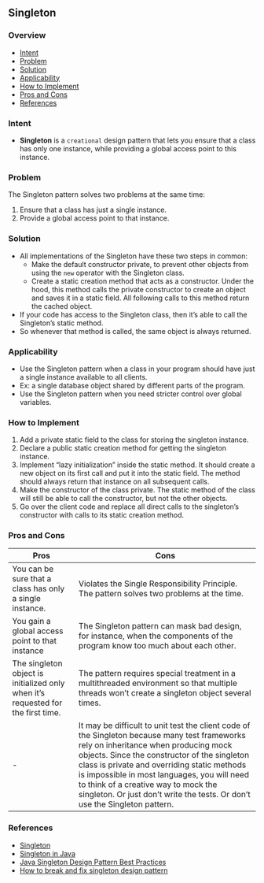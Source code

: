 ## Singleton

### Overview
- [Intent](#intent)
- [Problem](#problem)
- [Solution](#solution)
- [Applicability](#applicability)
- [How to Implement](#how-to-implement)
- [Pros and Cons](#pros-and-cons)
- [References](#references)

### Intent
- **Singleton** is a `creational` design pattern that lets you ensure that a class has only one instance, while providing a global access point to this instance.


### Problem
The Singleton pattern solves two problems at the same time:
1. Ensure that a class has just a single instance.
2. Provide a global access point to that instance.


### Solution
- All implementations of the Singleton have these two steps in common:
  - Make the default constructor private, to prevent other objects from using the `new` operator with the Singleton class.
  - Create a static creation method that acts as a constructor. Under the hood, this method calls the private constructor to create an object and saves it in a static field. All following calls to this method return the cached object.
- If your code has access to the Singleton class, then it’s able to call the Singleton’s static method.
- So whenever that method is called, the same object is always returned.

### Applicability
- Use the Singleton pattern when a class in your program should have just a single instance available to all clients.
- Ex: a single database object shared by different parts of the program.
- Use the Singleton pattern when you need stricter control over global variables.


### How to Implement
1. Add a private static field to the class for storing the singleton instance.
2. Declare a public static creation method for getting the singleton instance.
3. Implement “lazy initialization” inside the static method. It should create a new object on its first call and put it into the static field. The method should always return that instance on all subsequent calls.
4. Make the constructor of the class private. The static method of the class will still be able to call the constructor, but not the other objects.
5. Go over the client code and replace all direct calls to the singleton’s constructor with calls to its static creation method.


### Pros and Cons

| Pros                                                                             | Cons                                                                                                                                                                                                                                                                                                                                                                                                      |
|----------------------------------------------------------------------------------|-----------------------------------------------------------------------------------------------------------------------------------------------------------------------------------------------------------------------------------------------------------------------------------------------------------------------------------------------------------------------------------------------------------|
| You can be sure that a class has only a single instance.                         | Violates the Single Responsibility Principle. The pattern solves two problems at the time.                                                                                                                                                                                                                                                                                                                |
| You gain a global access point to that instance                                  | The Singleton pattern can mask bad design, for instance, when the components of the program know too much about each other.                                                                                                                                                                                                                                                                               |
| The singleton object is initialized only when it’s requested for the first time. | The pattern requires special treatment in a multithreaded environment so that multiple threads won’t create a singleton object several times.                                                                                                                                                                                                                                                             |
| -                                                                                | It may be difficult to unit test the client code of the Singleton because many test frameworks rely on inheritance when producing mock objects. Since the constructor of the singleton class is private and overriding static methods is impossible in most languages, you will need to think of a creative way to mock the singleton. Or just don’t write the tests. Or don’t use the Singleton pattern. |


### References
- [Singleton](https://refactoring.guru/design-patterns/singleton)
- [Singleton in Java](https://refactoring.guru/design-patterns/singleton/java/example)
- [Java Singleton Design Pattern Best Practices](https://www.digitalocean.com/community/tutorials/java-singleton-design-pattern-best-practices-examples)
- [How to break and fix singleton design pattern](https://www.youtube.com/watch?v=ASI0TfcY_7U)